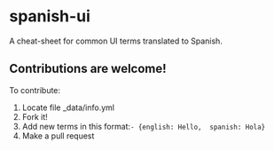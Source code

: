 # spanish-ui
A cheat-sheet for common UI terms translated to Spanish. 

## Contributions are welcome!
To contribute:

1. Locate file _data/info.yml
2. Fork it!
3. Add new terms in this format:```- {english: Hello,  spanish: Hola}```
4. Make a pull request
